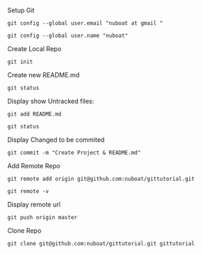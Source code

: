 Setup Git 

    git config --global user.email "nuboat at gmail " 

    git config --global user.name "nuboat"


Create Local Repo

    git init

Create new README.md

    git status

Display show Untracked files:

    git add README.md

    git status

Display Changed to be commited

    git commit -m "Create Project & README.md"


Add Remote Repo

    git remote add origin git@github.com:nuboat/gittutorial.git

    git remote -v

Display remote url

    git push origin master


Clone Repo

    git clone git@github.com:nuboat/gittutorial.git gittutorial